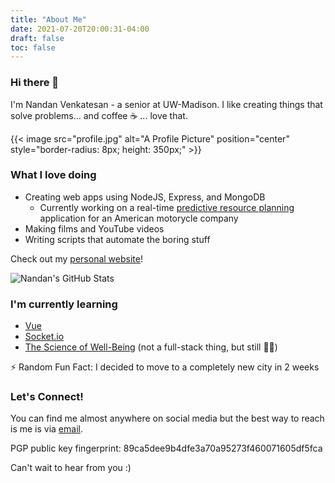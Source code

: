 ```yaml
---
title: "About Me"
date: 2021-07-20T20:00:31-04:00
draft: false
toc: false
---
```


### Hi there 👋

I'm Nandan Venkatesan - a senior at UW-Madison. I like creating things that solve problems... and coffee ☕️  ... love that.

{{< image src="profile.jpg" alt="A Profile Picture" position="center" style="border-radius: 8px; height: 350px;" >}}


### What I love doing
* Creating web apps using NodeJS, Express, and MongoDB
  * Currently working on a real-time [predictive resource planning](https://github.com/nandanv2702/aos-dashboard) application for an American motorycle company
* Making films and YouTube videos
* Writing scripts that automate the boring stuff

Check out my [personal website](https://nandanv.com/)!

![Nandan's GitHub Stats](https://github-readme-stats.vercel.app/api?username=nandanv2702&count_private=true&show_icons=true&theme=radical&hide=stars,contribs)

### I'm currently learning
* [Vue](https://v3.vuejs.org)
* [Socket.io](https://socket.io/)
* [The Science of Well-Being](https://www.coursera.org/learn/the-science-of-well-being/) (not a full-stack thing, but still 🤷‍♂️)

⚡ Random Fun Fact: I decided to move to a completely new city in 2 weeks

### Let's Connect!
You can find me almost anywhere on social media but the best way to reach is me is via [email](mailto:nandanv2702@pm.me).

PGP public key fingerprint: 89ca5dee9b4dfe3a70a95273f460071605df5fca

Can't wait to hear from you :)

